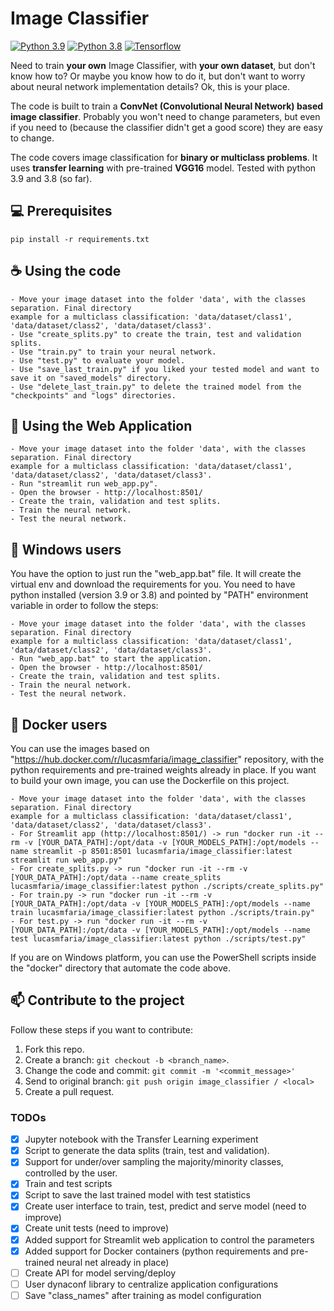 # Image Classifier
[![Python 3.9](https://img.shields.io/badge/python-3.9-blue.svg)](https://www.python.org/downloads/release/python-390/)
[![Python 3.8](https://img.shields.io/badge/python-3.8-blue.svg)](https://www.python.org/downloads/release/python-380/)
[![Tensorflow](https://badges.aleen42.com/src/tensorflow.svg)](https://www.tensorflow.org)


Need to train **your own** Image Classifier, with **your own dataset**, but don't know how to? Or maybe you know how to do it, 
but don't want to worry about neural network implementation details? Ok, this is your place.

The code is built to train a **ConvNet (Convolutional Neural Network) based image classifier**. Probably you won't 
need to change parameters, but even if you need to (because the classifier didn't get a good score) they are easy to 
change.

The code covers image classification for **binary or multiclass problems**. It uses **transfer learning** with pre-trained 
**VGG16** model. Tested with python 3.9 and 3.8 (so far).

## 💻 Prerequisites

```
pip install -r requirements.txt
```

## ☕ Using the code

```
- Move your image dataset into the folder 'data', with the classes separation. Final directory 
example for a multiclass classification: 'data/dataset/class1', 'data/dataset/class2', 'data/dataset/class3'.
- Use "create_splits.py" to create the train, test and validation splits.
- Use "train.py" to train your neural network.
- Use "test.py" to evaluate your model.
- Use "save_last_train.py" if you liked your tested model and want to save it on "saved_models" directory.
- Use "delete_last_train.py" to delete the trained model from the "checkpoints" and "logs" directories.
```

## 🚀 Using the Web Application
```
- Move your image dataset into the folder 'data', with the classes separation. Final directory 
example for a multiclass classification: 'data/dataset/class1', 'data/dataset/class2', 'data/dataset/class3'.
- Run "streamlit run web_app.py".
- Open the browser - http://localhost:8501/
- Create the train, validation and test splits.
- Train the neural network.
- Test the neural network.
```

## 🔨 Windows users
You have the option to just run the "web_app.bat" file. It will create the virtual env and download the requirements for you.
You need to have python installed (version 3.9 or 3.8) and pointed by "PATH" environment variable in order to follow the steps:

```
- Move your image dataset into the folder 'data', with the classes separation. Final directory 
example for a multiclass classification: 'data/dataset/class1', 'data/dataset/class2', 'data/dataset/class3'.
- Run "web_app.bat" to start the application.
- Open the browser - http://localhost:8501/
- Create the train, validation and test splits.
- Train the neural network.
- Test the neural network.
```

## 🐳 Docker users
You can use the images based on "https://hub.docker.com/r/lucasmfaria/image_classifier" repository, with the python requirements and pre-trained weights already in place. If you want to build your own image, you can use the Dockerfile on this project.

```
- Move your image dataset into the folder 'data', with the classes separation. Final directory 
example for a multiclass classification: 'data/dataset/class1', 'data/dataset/class2', 'data/dataset/class3'.
- For Streamlit app (http://localhost:8501/) -> run "docker run -it --rm -v [YOUR_DATA_PATH]:/opt/data -v [YOUR_MODELS_PATH]:/opt/models --name streamlit -p 8501:8501 lucasmfaria/image_classifier:latest streamlit run web_app.py"
- For create_splits.py -> run "docker run -it --rm -v [YOUR_DATA_PATH]:/opt/data --name create_splits lucasmfaria/image_classifier:latest python ./scripts/create_splits.py"
- For train.py -> run "docker run -it --rm -v [YOUR_DATA_PATH]:/opt/data -v [YOUR_MODELS_PATH]:/opt/models --name train lucasmfaria/image_classifier:latest python ./scripts/train.py"
- For test.py -> run "docker run -it --rm -v [YOUR_DATA_PATH]:/opt/data -v [YOUR_MODELS_PATH]:/opt/models --name test lucasmfaria/image_classifier:latest python ./scripts/test.py"
```

If you are on Windows platform, you can use the PowerShell scripts inside the "docker" directory that automate the code above.

## 📫 Contribute to the project
Follow these steps if you want to contribute:

1. Fork this repo.
2. Create a branch: `git checkout -b <branch_name>`.
3. Change the code and commit: `git commit -m '<commit_message>'`
4. Send to original branch: `git push origin image_classifier / <local>`
5. Create a pull request.

### TODOs
- [X] Jupyter notebook with the Transfer Learning experiment
- [X] Script to generate the data splits (train, test and validation).
- [X] Support for under/over sampling the majority/minority classes, controlled by the user.
- [X] Train and test scripts
- [X] Script to save the last trained model with test statistics
- [X] Create user interface to train, test, predict and serve model (need to improve)
- [X] Create unit tests (need to improve)
- [X] Added support for Streamlit web application to control the parameters
- [X] Added support for Docker containers (python requirements and pre-trained neural net already in place)
- [ ] Create API for model serving/deploy
- [ ] User dynaconf library to centralize application configurations
- [ ] Save "class_names" after training as model configuration